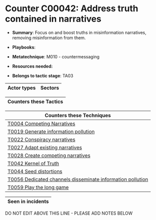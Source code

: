 # Counter C00042: Address truth contained in narratives

* **Summary**: Focus on and boost truths in misinformation narratives, removing misinformation from them. 

* **Playbooks**: 

* **Metatechnique**: M010 - countermessaging

* **Resources needed:** 

* **Belongs to tactic stage**: TA03


| Actor types | Sectors |
| ----------- | ------- |



| Counters these Tactics |
| ---------------------- |



| Counters these Techniques |
| ------------------------- |
| [T0004 Competing Narratives](../techniques/T0004.md) |
| [T0019 Generate information pollution](../techniques/T0019.md) |
| [T0022 Conspiracy narratives](../techniques/T0022.md) |
| [T0027 Adapt existing narratives](../techniques/T0027.md) |
| [T0028 Create competing narratives](../techniques/T0028.md) |
| [T0042 Kernel of Truth](../techniques/T0042.md) |
| [T0044 Seed distortions](../techniques/T0044.md) |
| [T0056 Dedicated channels disseminate information pollution](../techniques/T0056.md) |
| [T0059 Play the long game](../techniques/T0059.md) |



| Seen in incidents |
| ----------------- |


DO NOT EDIT ABOVE THIS LINE - PLEASE ADD NOTES BELOW